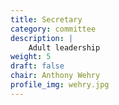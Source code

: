 ```yaml
---
title: Secretary
category: committee
description: |
    Adult leadership
weight: 5
draft: false
chair: Anthony Wehry
profile_img: wehry.jpg
---
```

